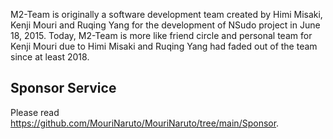 ﻿M2-Team is originally a software development team created by Himi Misaki, Kenji
Mouri and Ruqing Yang for the development of NSudo project in June 18, 2015.
Today, M2-Team is more like friend circle and personal team for Kenji Mouri due
to Himi Misaki and Ruqing Yang had faded out of the team since at least 2018.

## Sponsor Service

Please read https://github.com/MouriNaruto/MouriNaruto/tree/main/Sponsor.
